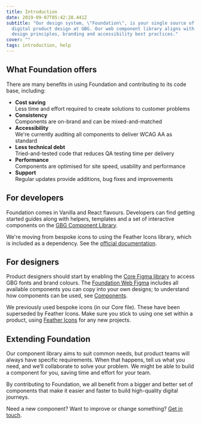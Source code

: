 ```yaml
---
title: Introduction
date: 2019-09-07T05:42:28.441Z
subtitle: "Our design system, \"Foundation\", is your single source of truth for
  digital product design at GBG. Our web component library aligns with GBG's
  design principles, branding and accessibility best practices."
cover: ""
tags: introduction, help
---
```

## What Foundation offers

There are many benefits in using Foundation and contributing to its code base, including: 

* **Cost saving**\
  Less time and effort required to create solutions to customer problems
* **Consistency**\
  Components are on-brand and can be mixed-and-matched
* **Accessibility**\
  We're currently auditing all components to deliver WCAG AA as standard
* **Less technical debt**\
  Tried-and-tested code that reduces QA testing time per delivery
* **Performance**\
  Components are optimised for site speed, usability and performance
* **Support**\
  Regular updates provide additions, bug fixes and improvements

## For developers

Foundation comes in Vanilla and React flavours. Developers can find getting started guides along with helpers, templates and a set of interactive components on the [GBG Component Library](https://ds.gbgplc.com/).

We're moving from bespoke icons to using the Feather Icons library, which is included as a dependency. See the [official documentation](https://github.com/feathericons/feather).

## For designers

Product designers should start by enabling the [Core Figma library](https://www.figma.com/file/gI0cR79DXpIR7BnoOcwhTA/Core) to access GBG fonts and brand colours. The [Foundation Web Figma](https://www.figma.com/file/AaNhoCE79Ujq8j9gkgOSuu/Foundation-Web?node-id=5272%3A8276) includes all available components you can copy into your own designs; to understand how components can be used, see [Components](/components).

We previously used bespoke icons (in our Core file). These have been superseded by Feather Icons. Make sure you stick to using one set within a product, using [Feather Icons](https://www.figma.com/file/JOboXGyiWSmdTKaHNJqNG3/Feather-Icons?node-id=0%3A1) for any new projects.

## Extending Foundation

Our component library aims to suit common needs, but product teams will always have specific requirements. When that happens, tell us what you need, and we’ll collaborate to solve your problem. We might be able to build a component for you, saving time and effort for your team.

By contributing to Foundation, we all benefit from a bigger and better set of components that make it easier and faster to build high-quality digital journeys.

Need a new component? Want to improve or change something? [Get in touch](https://forms.office.com/pages/responsepage.aspx?id=CX4F40inykqMZw9aP3qYkLP4NT-SWnZBiG_hFPX6C61UQ1pCN0k1VE5GTUc4T0JPSVQ5WlRIT1I5OCQlQCN0PWcu).